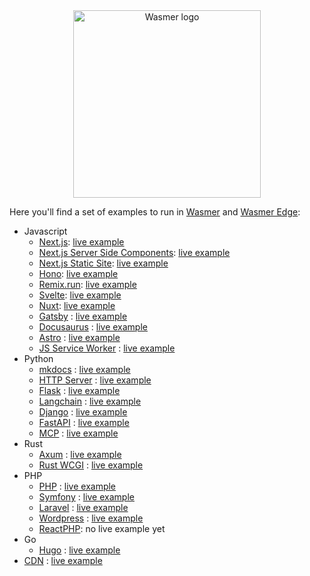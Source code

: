 
<div align="center">

  <a href="https://wasmer.io" target="_blank">
    <picture>
      <source srcset="https://raw.githubusercontent.com/wasmerio/wasmer/master/assets/logo-white.png"  media="(prefers-color-scheme: dark)">
      <img width="300" src="https://raw.githubusercontent.com/wasmerio/wasmer/master/assets/logo.png" alt="Wasmer logo">
    </picture>
  </a>
  
  </div>

Here you'll find a set of examples to run in [Wasmer](https://wasmer.io) and [Wasmer Edge](https://wasmer.io/products/edge):
* Javascript
  * [Next.js](https://github.com/wasmer-examples/next-wasmer-starter): [live example](https://next-rsc-hn.wasmer.app/)
  * [Next.js Server Side Components](https://github.com/wasmer-examples/next-server-components-wasmer-starter): [live example](https://nextjs-wasmer-starter.wasmer.app/)
  * [Next.js Static Site](https://github.com/wasmer-examples/next-static-wasmer-starter): [live example](https://wasmer-edge-next-ssg-sample.wasmer.app/)
  * [Hono](https://github.com/wasmer-examples/hono-wasmer-starter): [live example](https://hono-wasmer-starter.wasmer.app/)
  * [Remix.run](https://github.com/wasmer-examples/remix-wasmer-starter): [live example](https://remix-wasmer-starter.wasmer.app/)
  * [Svelte](https://github.com/wasmer-examples/svelte-wasmer-starter): [live example](https://wasmer-edge-svelte-sample.wasmer.app/)
  * [Nuxt](https://github.com/wasmer-examples/nuxt-wasmer-starter): [live example](https://wasmer-edge-nuxt-ssg-sample.wasmer.app/)
  * [Gatsby](https://github.com/wasmer-examples/gatsby-wasmer-starter) : [live example](https://wasmer-edge-gatsby-sample.wasmer.app/)
  * [Docusaurus](https://github.com/wasmer-examples/docusaurus-wasmer-starter) : [live example](https://wasmer-edge-docusaurus-sample.wasmer.app/)
  * [Astro](https://github.com/wasmer-examples/astro-wasmer-starter) : [live example](https://wasmer-edge-astro-sample.wasmer.app/)
  * [JS Service Worker](https://github.com/wasmer-examples/js-worker-wasmer-starter) : [live example](https://wasmer-js-worker-starter.wasmer.app/)
* Python
  * [mkdocs](https://github.com/wasmer-examples/mkdocs-wasmer-starter) : [live example](https://wasmer-edge-mkdocs-sample.wasmer.app/)
  * [HTTP Server](https://github.com/wasmer-examples/python-wasmer-starter) : [live example](https://python-worker-wasmer-starter-worker.wasmer.app/)
  * [Flask](https://github.com/wasmer-examples/python-flask-starter) : [live example](https://wasmer-python-flask-server-worker.wasmer.app/)
  * [Langchain](https://github.com/wasmer-examples/python-langchain-starter) : [live example](https://python-langchain-starter.wasmer.app)
  * [Django](https://github.com/wasmer-examples/django-wasmer-starter) : [live example](https://django-template.wasmer.app)
  * [FastAPI](https://github.com/wasmer-examples/fastapi-wasmer-starter) : [live example](https://fastapi-template.wasmer.app)
  * [MCP](https://github.com/wasmer-examples/mcp-wasmer-starter) : [live example](https://mcp-template.wasmer.app)
* Rust
  * [Axum](https://github.com/wasmer-examples/wasmer-axum-starter) : [live example](https://wasix-axum-example.wasmer.app/)
  * [Rust WCGI](https://github.com/wasmer-examples/wcgi-rust-starter) : [live example](https://wcgi-rust-starter.wasmer.app/)
* PHP
  * [PHP](https://github.com/wasmer-examples/php-wasmer-starter) : [live example](https://php-starter-wasmer-examples.wasmer.app/)
  * [Symfony](https://github.com/wasmer-examples/symfony-wasmer-starter) : [live example](https://symfony-wasmer-examples.wasmer.app/)
  * [Laravel](https://github.com/wasmer-examples/laravel-wasmer-starter) : [live example](https://laravel-wasmer-examples.wasmer.app/)
  * [Wordpress](https://github.com/wasmer-examples/wordpress-wasmer-starter) : [live example](https://wordpress-wasmer-examples.wasmer.app/)
  * [ReactPHP](https://github.com/wasmer-examples/reactphp-wasmer-starter): no live example yet
* Go
  * [Hugo](https://github.com/wasmer-examples/hugo-wasmer-starter) : [live example](https://wasmer-edge-hugo-sample.wasmer.app/)
* [CDN](https://github.com/wasmer-examples/cdn-wasmer-starter) : [live example](https://cdn-wasmer-starter.wasmer.app/)
